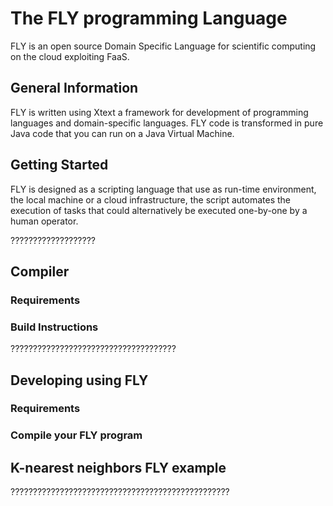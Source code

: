 # The FLY programming Language

FLY is an open source Domain Specific Language for scientific computing on the cloud exploiting FaaS.

## General Information

FLY is written using Xtext a framework for development of programming languages and domain-specific languages. FLY code is transformed in pure Java code that you can run on a Java Virtual Machine.

## Getting Started

FLY is designed as a scripting language that use as run-time environment, the local machine or a cloud infrastructure, the script automates the execution of tasks that could alternatively be executed one-by-one by a human operator.

???????????????????

## Compiler 

### Requirements

### Build Instructions

?????????????????????????????????????

## Developing using FLY

### Requirements

### Compile your FLY program

## K-nearest neighbors FLY example

?????????????????????????????????????????????????


